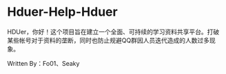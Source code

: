 # Hduer-Help-Hduer
HDUer，你好！这个项目旨在建立一个全面、可持续的学习资料共享平台。打破某些帐号对于资料的垄断，同时也防止规避QQ群因人员迭代造成的人数过多现象。

Written By：Fo01、Seaky
